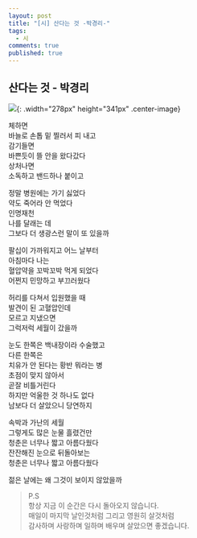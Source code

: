 ```yaml
---
layout: post
title: "[시] 산다는 것 -박경리-"
tags: 
  - 시
comments: true
published: true
---
```


## 산다는 것 - 박경리

![](https://lh3.googleusercontent.com/lXY4sMCf25V3-cHLqRu4eEBVXYXhCnsNQd01Pz-5Xs3_G4HNyiw_4fEAod8MV0GkYJk1D9Y3NVz8POFNUMY=w1000-no-tmp.jpg){: .width="278px" height="341px" .center-image}

체하면<br/>
바늘로 손톱 밑 찔러서 피 내고<br/>
감기들면<br/>
바쁜듯이 뜰 안을 왔다갔다<br/>
상처나면<br/>
소독하고 밴드하나 붙이고<br/>

정말 병원에는 가기 싫었다<br/>
약도 죽어라 안 먹었다<br/>
인명재천<br/>
나를 달래는 데<br/>
그보다 더 생광스런 말이 또 있을까<br/>

팔십이 가까워지고 어느 날부터<br/>
아침마다 나는<br/>
혈압약을 꼬박꼬박 먹게 되었다<br/>
어쩐지 민망하고 부끄러웠다<br/>

허리를 다쳐서 입원했을 때<br/>
발견이 된 고혈압인데<br/>
모르고 지냈으면<br/>
그럭저럭 세월이 갔을까<br/>

눈도 한쪽은 백내장이라 수술했고<br/>
다른 한쪽은<br/>
치유가 안 된다는 황반 뭐라는 병<br/>
초점이 맞지 않아서<br/>
곧잘 비틀거린다<br/>
하지만 억울한 것 하나도 없다<br/>
남보다 더 살았으니 당연하지<br/>

속박과 가난의 세월<br/>
그렇게도 많은 눈물 흘렸건만<br/>
청춘은 너무나 짧고 아름다웠다<br/>
잔잔해진 눈으로 뒤돌아보는<br/>
청춘은 너무나 짧고 아름다웠다<br/>

젊은 날에는 왜 그것이 보이지 않았을까<br/>


> P.S<br/>
 항상 지금 이 순간은 다시 돌아오지 않습니다.<br/>
 매일이 마지막 날인것처럼 그리고 영원히 살것처럼<br/>
 감사하며 사랑하며 일하며 배우며 살았으면 좋겠습니다.